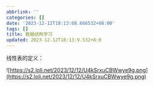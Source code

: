 ```yaml
---
abbrlink: ''
categories: []
date: '2023-12-12T18:13:08.666532+08:00'
tags: []
title: 数据结构学习
updated: 2023-12-12T18:13:9.532+8:0
---
```

线性表的定义：

![https://s2.loli.net/2023/12/12/U4kSrxuCBWwye9g.png](https://s2.loli.net/2023/12/12/U4kSrxuCBWwye9g.png)
